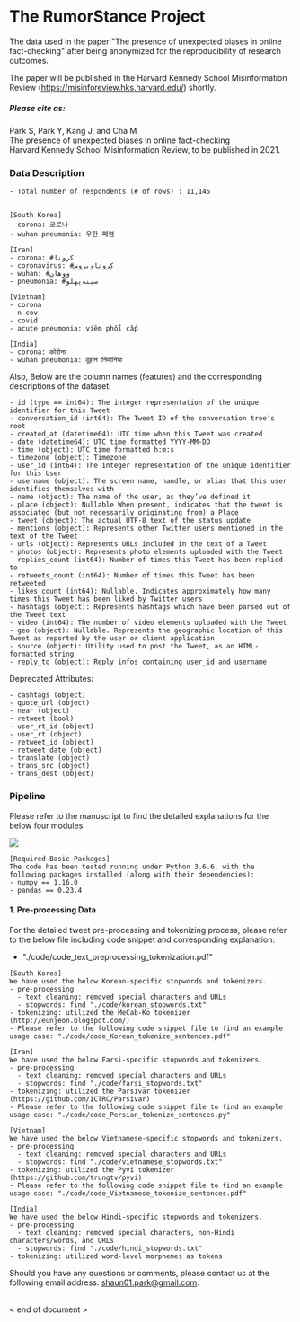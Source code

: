 # The RumorStance Project

The data used in the paper "The presence of unexpected biases in online fact-checking" after being anonymized for the reproducibility of research outcomes.

The paper will be published in the Harvard Kennedy School Misinformation Review (https://misinforeview.hks.harvard.edu/) shortly.

##### Please cite as:
Park S, Park Y, Kang J, and Cha M <br>
The presence of unexpected biases in online fact-checking <br>
Harvard Kennedy School Misinformation Review, to be published in 2021. <br>

### Data Description
```
- Total number of respondents (# of rows) : 11,145


[South Korea]
- corona: 코로나
- wuhan pneumonia: 우한 폐렴

[Iran]
- corona: #کرونا
- coronavirus: #کروناویروس
- wuhan: #ووهان
- pneumonia: #سینه‌پهلو

[Vietnam]
- corona
- n-cov
- covid
- acute pneumonia: viêm phổi cấp

[India]
- corona: कोरोना
- wuhan pneumonia: वूहान निमोनिया
```

Also, Below are the column names (features) and the corresponding descriptions of the dataset:

```
- id (type == int64): The integer representation of the unique identifier for this Tweet
- conversation_id (int64): The Tweet ID of the conversation tree’s root
- created_at (datetime64): UTC time when this Tweet was created
- date (datetime64): UTC time formatted YYYY-MM-DD
- time (object): UTC time formatted h:m:s
- timezone (object): Timezone
- user_id (int64): The integer representation of the unique identifier for this User
- username (object): The screen name, handle, or alias that this user identifies themselves with
- name (object): The name of the user, as they’ve defined it
- place (object): Nullable When present, indicates that the tweet is associated (but not necessarily originating from) a Place
- tweet (object): The actual UTF-8 text of the status update
- mentions (object): Represents other Twitter users mentioned in the text of the Tweet
- urls (object): Represents URLs included in the text of a Tweet
- photos (object): Represents photo elements uploaded with the Tweet
- replies_count (int64): Number of times this Tweet has been replied to
- retweets_count (int64): Number of times this Tweet has been retweeted
- likes_count (int64): Nullable. Indicates approximately how many times this Tweet has been liked by Twitter users
- hashtags (object): Represents hashtags which have been parsed out of the Tweet text
- video (int64): The number of video elements uploaded with the Tweet
- geo (object): Nullable. Represents the geographic location of this Tweet as reported by the user or client application
- source (object): Utility used to post the Tweet, as an HTML-formatted string
- reply_to (object): Reply infos containing user_id and username
```

Deprecated Attributes:

```
- cashtags (object)
- quote_url (object)
- near (object)
- retweet (bool)
- user_rt_id (object) 
- user_rt (object)
- retweet_id (object) 
- retweet_date (object) 
- translate (object) 
- trans_src (object)
- trans_dest (object)
```


### Pipeline
Please refer to the manuscript to find the detailed explanations for the below four modules.

![](./image/pipeline_topic_model.png)

```
[Required Basic Packages]
The code has been tested running under Python 3.6.6. with the following packages installed (along with their dependencies):
- numpy == 1.16.0
- pandas == 0.23.4
```

#### 1. Pre-processing Data
For the detailed tweet pre-processing and tokenizing process, please refer to the below file including code snippet and corresponding explanation:
- "./code/code_text_preprocessing_tokenization.pdf"

```
[South Korea]
We have used the below Korean-specific stopwords and tokenizers.
- pre-processing
  - text cleaning: removed special characters and URLs  
  - stopwords: find "./code/korean_stopwords.txt"
- tokenizing: utilized the MeCab-Ko tokenizer (http://eunjeon.blogspot.com/)
- Please refer to the following code snippet file to find an example usage case: "./code/code_Korean_tokenize_sentences.pdf"

[Iran]
We have used the below Farsi-specific stopwords and tokenizers.
- pre-processing
  - text cleaning: removed special characters and URLs
  - stopwords: find "./code/farsi_stopwords.txt"
- tokenizing: utilized the Parsivar tokenizer (https://github.com/ICTRC/Parsivar)
- Please refer to the following code snippet file to find an example usage case: "./code/code_Persian_tokenize_sentences.py"

[Vietnam]
We have used the below Vietnamese-specific stopwords and tokenizers.
- pre-processing
  - text cleaning: removed special characters and URLs  
  - stopwords: find "./code/vietnamese_stopwords.txt"
- tokenizing: utilized the Pyvi tokenizer (https://github.com/trungtv/pyvi)
- Please refer to the following code snippet file to find an example usage case: "./code/code_Vietnamese_tokenize_sentences.pdf"

[India]
We have used the below Hindi-specific stopwords and tokenizers.
- pre-processing
  - text cleaning: removed special characters, non-Hindi characters/words, and URLs
  - stopwords: find "./code/hindi_stopwords.txt"
- tokenizing: utilized word-level morphemes as tokens
```

Should you have any questions or comments, please contact us at the following email address: shaun01.park@gmail.com. <br> <br>

< end of document >
